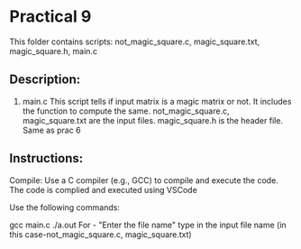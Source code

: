 # Practical 9
This folder contains scripts: not_magic_square.c, magic_square.txt, magic_square.h, main.c

## Description:
1. main.c
This script tells if input matrix is a magic matrix or not. It includes the function to compute the same.
not_magic_square.c, magic_square.txt are the input files.
magic_square.h is the header file. Same as prac 6


## Instructions:
Compile: Use a C compiler (e.g., GCC) to compile and execute the code.
The code is complied and executed using VSCode

Use the following commands:

gcc main.c
./a.out
For - "Enter the file name" type in the input file name (in this case-not_magic_square.c, magic_square.txt)